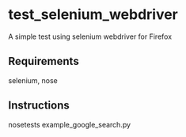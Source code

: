 test_selenium_webdriver
=======================

A simple test using selenium webdriver for Firefox

Requirements
-----------------------
selenium, nose

Instructions
-----------------------
nosetests example_google_search.py
